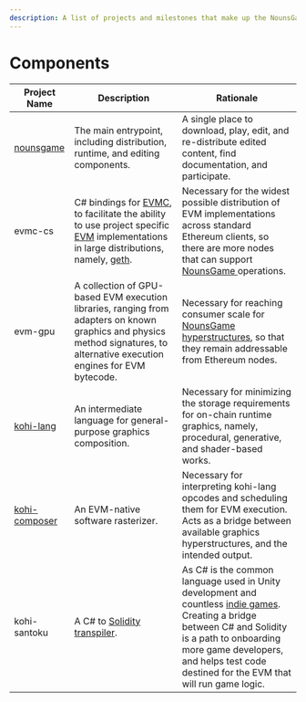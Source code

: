```yaml
---
description: A list of projects and milestones that make up the NounsGame ecosystem.
---
```


# Components

| Project Name                                              | Description                                                                                                                                                                                                                                                 | Rationale                                                                                                                                                                                                                                                                                  |
| --------------------------------------------------------- | ----------------------------------------------------------------------------------------------------------------------------------------------------------------------------------------------------------------------------------------------------------- | ------------------------------------------------------------------------------------------------------------------------------------------------------------------------------------------------------------------------------------------------------------------------------------------ |
| [nounsgame](https://github.com/wattsyart/nounsgame)       | The main entrypoint, including distribution, runtime, and editing components.                                                                                                                                                                               | A single place to download, play, edit, and re-distribute edited content, find documentation, and participate.                                                                                                                                                                             |
| evmc-cs                                                   | C# bindings for [EVMC](https://github.com/ethereum/evmc), to facilitate the ability to use project specific [EVM](https://www.evm.codes/?fork=grayGlacier) implementations in large distributions, namely, [geth](https://github.com/ethereum/go-ethereum). | Necessary for the widest possible distribution of EVM implementations across standard Ethereum clients, so there are more nodes that can support [NounsGame ](https://github.com/wattsyart/nounsgame)operations.                                                                           |
| evm-gpu                                                   | A collection of GPU-based EVM execution libraries, ranging from adapters on known graphics and physics method signatures, to alternative execution engines for EVM bytecode.                                                                                | Necessary for reaching consumer scale for [NounsGame ](https://github.com/wattsyart/nounsgame)[hyperstructures](broken-reference), so that they remain addressable from Ethereum nodes.                                                                                                    |
| [kohi-lang](https://github.com/kohiart/kohi-lang)         | An intermediate language for general-purpose graphics composition.                                                                                                                                                                                          | Necessary for minimizing the storage requirements for on-chain runtime graphics, namely, procedural, generative, and shader-based works.                                                                                                                                                   |
| [kohi-composer](https://github.com/kohiart/kohi-composer) | An EVM-native software rasterizer.                                                                                                                                                                                                                          | Necessary for interpreting kohi-lang opcodes and scheduling them for EVM execution. Acts as a bridge between available graphics hyperstructures, and the intended output.                                                                                                                  |
| kohi-santoku                                              | A C# to [Solidity](https://docs.soliditylang.org/) [transpiler](https://en.wikipedia.org/wiki/Source-to-source\_compiler).                                                                                                                                  | As C# is the common language used in Unity development and countless [indie games](https://en.wikipedia.org/wiki/Indie\_game). Creating a  bridge between C# and Solidity is a path to onboarding more game developers, and helps test code destined for the EVM that will run game logic. |

